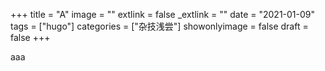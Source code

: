 +++
title = "A"
image = ""
extlink = false
_extlink = ""
date = "2021-01-09"
tags = ["hugo"]
categories = ["杂技浅尝"]
showonlyimage = false
draft = false
+++

aaa